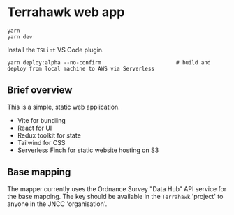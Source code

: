 
Terrahawk web app
=================

    yarn
    yarn dev

Install the `TSLint` VS Code plugin.

    yarn deploy:alpha --no-confirm                        # build and deploy from local machine to AWS via Serverless 

Brief overview
--------------

This is a simple, static web application.

- Vite for bundling
- React for UI
- Redux toolkit for state
- Tailwind for CSS
- Serverless Finch for static website hosting on S3

Base mapping
------------

The mapper currently uses the Ordnance Survey "Data Hub" API service for the base mapping. The key should be available in the `Terrahawk` 'project' to anyone in the JNCC 'organisation'.
